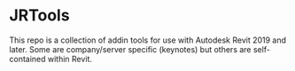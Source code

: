 # JRTools

This repo is a collection of addin tools for use with Autodesk Revit 2019 and later. 
Some are company/server specific (keynotes) but others are self-contained within Revit.
